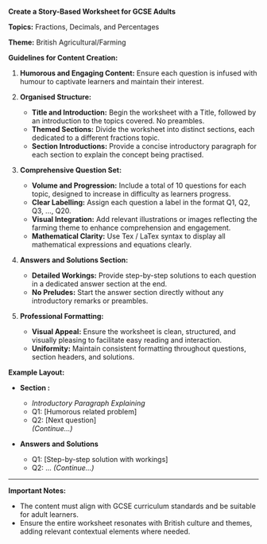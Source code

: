 **Create a Story-Based Worksheet for GCSE Adults**

**Topics:** Fractions, Decimals, and Percentages

**Theme:** British Agricultural/Farming

**Guidelines for Content Creation:**

1. **Humorous and Engaging Content:** Ensure each question is infused with humour to captivate learners and maintain their interest.

2. **Organised Structure:**

   - **Title and Introduction:** Begin the worksheet with a Title, followed by an introduction to the topics covered. No preambles.
   - **Themed Sections:** Divide the worksheet into distinct sections, each dedicated to a different fractions topic.
   - **Section Introductions:** Provide a concise introductory paragraph for each section to explain the concept being practised.

3. **Comprehensive Question Set:**

   - **Volume and Progression:** Include a total of 10 questions for each topic, designed to increase in difficulty as learners progress.
   - **Clear Labelling:** Assign each question a label in the format Q1, Q2, Q3, ..., Q20.
   - **Visual Integration:** Add relevant illustrations or images reflecting the farming theme to enhance comprehension and engagement.
   - **Mathematical Clarity:** Use Tex / LaTex syntax to display all mathematical expressions and equations clearly.

4. **Answers and Solutions Section:**

   - **Detailed Workings:** Provide step-by-step solutions to each question in a dedicated answer section at the end.
   - **No Preludes:** Start the answer section directly without any introductory remarks or preambles.

5. **Professional Formatting:**
   - **Visual Appeal:** Ensure the worksheet is clean, structured, and visually pleasing to facilitate easy reading and interaction.
   - **Uniformity:** Maintain consistent formatting throughout questions, section headers, and solutions.

**Example Layout:**

- **Section <number>: <topic>**

  - _Introductory Paragraph Explaining <topic>_
  - Q1: [Humorous related problem]
  - Q2: [Next question]  
    _(Continue...)_

- **Answers and Solutions**
  - Q1: [Step-by-step solution with workings]
  - Q2: ...
    _(Continue...)_

---

**Important Notes:**

- The content must align with GCSE curriculum standards and be suitable for adult learners.
- Ensure the entire worksheet resonates with British culture and themes, adding relevant contextual elements where needed.
